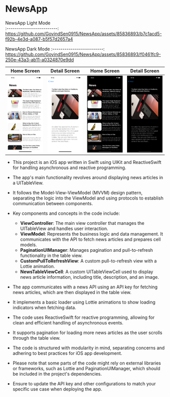 # NewsApp

NewsApp Light Mode  
:-------------------------:
https://github.com/GovindSen0915/NewsApp/assets/85836893/b7c1acd5-f92b-4e3d-a087-b5f57d2657a4

NewsApp Dark Mode
:-------------------------:
https://github.com/GovindSen0915/NewsApp/assets/85836893/f0461fc9-250e-43a3-ab11-a0324870e9dd

Home Screen |  Detail Screen | Home Screen |  Detail Screen
:-------------------------:|:-------------------------:|:-------------------------:|:-------------------------:
<img alt="Products list" src="Screenshots/NewsApp_Light_Mode1.png">|<img alt="Products list" src="Screenshots/NewsApp_Light_Mode2.png">|<img alt="Products list" src="Screenshots/NewsApp_Dark_Mode1.png">|<img alt="Products list" src="Screenshots/NewsApp_Dark_Mode2.png">


- This project is an iOS app written in Swift using UIKit and ReactiveSwift for handling asynchronous and reactive programming.

- The app's main functionality revolves around displaying news articles in a UITableView.

- It follows the Model-View-ViewModel (MVVM) design pattern, separating the logic into the ViewModel and using protocols to establish communication between components.

- Key components and concepts in the code include:
  - **ViewController**: The main view controller that manages the UITableView and handles user interaction.
  - **ViewModel**: Represents the business logic and data management. It communicates with the API to fetch news articles and prepares cell models.
  - **PaginationUIManager**: Manages pagination and pull-to-refresh functionality in the table view.
  - **CustomPullToRefreshView**: A custom pull-to-refresh view with a Lottie animation.
  - **NewsTableViewCell**: A custom UITableViewCell used to display news article information, including title, description, and an image.

- The app communicates with a news API using an API key for fetching news articles, which are then displayed in the table view.

- It implements a basic loader using Lottie animations to show loading indicators when fetching data.

- The code uses ReactiveSwift for reactive programming, allowing for clean and efficient handling of asynchronous events.

- It supports pagination for loading more news articles as the user scrolls through the table view.

- The code is structured with modularity in mind, separating concerns and adhering to best practices for iOS app development.

- Please note that some parts of the code might rely on external libraries or frameworks, such as Lottie and PaginationUIManager, which should be included in the project's dependencies.

- Ensure to update the API key and other configurations to match your specific use case when deploying the app.
